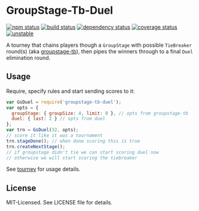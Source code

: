 # GroupStage-Tb-Duel
[![npm status](http://img.shields.io/npm/v/groupstage-tb-duel.svg)](https://www.npmjs.org/package/groupstage-tb-duel)
[![build status](https://secure.travis-ci.org/clux/groupstage-tb-duel.svg)](http://travis-ci.org/clux/groupstage-tb-duel)
[![dependency status](https://david-dm.org/clux/groupstage-tb-duel.svg)](https://david-dm.org/clux/groupstage-tb-duel)
[![coverage status](http://img.shields.io/coveralls/clux/groupstage-tb-duel.svg)](https://coveralls.io/r/clux/groupstage-tb-duel)
[![unstable](http://img.shields.io/badge/stability-unstable-E5AE13.svg)](http://nodejs.org/api/documentation.html#documentation_stability_index)

A tourney that chains players though a `GroupStage` with possible `TieBreaker` round(s) (aka [groupstage-tb](https://www.npmjs.org/package/groupstage-tb)), then pipes the winners through to a final `Duel` elimination round.

## Usage
Require, specify rules and start sending scores to it:

```js
var GsDuel = require('groupstage-tb-duel');
var opts = {
  groupStage: { groupSize: 4, limit: 8 }, // opts from groupstage-tb
  duel: { last: 2 } // opts from duel
};
var trn = GsDuel(32, opts);
// score it like it was a tournament
trn.stageDone(); // when done scoring this is true
trn.createNextStage();
// if groupstage didn't tie we can start scoring duel now
// otherwise we will start scoring the tiebreaker
```

See [tourney](https://npmjs.org/tourney) for usage details.

## License
MIT-Licensed. See LICENSE file for details.
